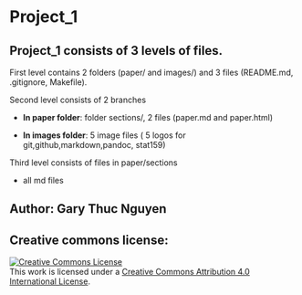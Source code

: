# Project_1

## Project_1 consists of 3 levels of files. 

First level contains 2 folders (paper/ and images/) and 3 files (README.md, .gitignore, Makefile). 

Second level consists of 2 branches

* **In paper folder**: folder sections/, 2 files (paper.md and paper.html)

* **In images folder**: 5 image files ( 5 logos for git,github,markdown,pandoc, stat159)

Third level consists of files in paper/sections
* all md files


## Author: Gary Thuc Nguyen

## Creative commons license:

 <a rel="license" href="http://creativecommons.org/licenses/by/4.0/"><img alt="Creative Commons License" style="border-width:0" src="https://i.creativecommons.org/l/by/4.0/88x31.png" /></a><br />This work is licensed under a <a rel="license" href="http://creativecommons.org/licenses/by/4.0/">Creative Commons Attribution 4.0 International License</a>.